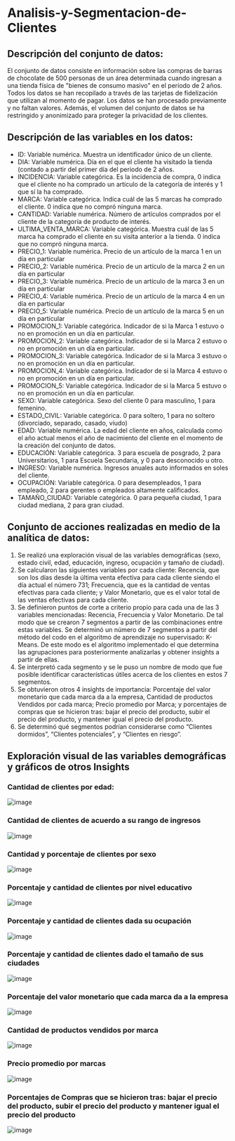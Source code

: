 # Analisis-y-Segmentacion-de-Clientes

## Descripción del conjunto de datos: 
El conjunto de datos consiste en información sobre las compras de barras de chocolate de 500 personas de un área determinada cuando ingresan a una tienda física de "bienes de consumo masivo" en el período de 2 años. Todos los datos se han recopilado a través de las tarjetas de fidelización que utilizan al momento de pagar. Los datos se han procesado previamente y no faltan valores. Además, el volumen del conjunto de datos se ha restringido y anonimizado para proteger la privacidad de los clientes.

## Descripción de las variables en los datos: 
-	ID: Variable numérica. Muestra un identificador único de un cliente.
-	DIA: Variable numérica. Día en el que el cliente ha visitado la tienda (contado a partir del primer día del periodo de 2 años.
-	INCIDENCIA: Variable categórica. Es la incidencia de compra, 0 indica que el cliente no ha comprado un artículo de la categoría de interés y 1 que sí la ha comprado.
-	MARCA: Variable categórica. Indica cuál de las 5 marcas ha comprado el cliente. 0 indica que no compró ninguna marca.
-	CANTIDAD: Variable numérica. Número de artículos comprados por el cliente de la categoría de producto de interés.
-	ULTIMA_VENTA_MARCA: Variable categórica. Muestra cuál de las 5 marca ha comprado el cliente en su visita anterior a la tienda. 0 indica que no compró ninguna marca. 
-	PRECIO_1: Variable numérica. Precio de un artículo de la marca 1 en un día en particular
-	PRECIO_2: Variable numérica. Precio de un artículo de la marca 2 en un día en particular
-	PRECIO_3: Variable numérica. Precio de un artículo de la marca 3 en un día en particular
-	PRECIO_4: Variable numérica. Precio de un artículo de la marca 4 en un día en particular
-	PRECIO_5: Variable numérica. Precio de un artículo de la marca 5 en un día en particular
-	PROMOCION_1: Variable categórica. Indicador de si la Marca 1 estuvo o no en promoción en un día en particular.
-	PROMOCION_2: Variable categórica. Indicador de si la Marca 2 estuvo o no en promoción en un día en particular.
-	PROMOCION_3: Variable categórica. Indicador de si la Marca 3 estuvo o no en promoción en un día en particular.
-	PROMOCION_4: Variable categórica. Indicador de si la Marca 4 estuvo o no en promoción en un día en particular.
-	PROMOCION_5: Variable categórica. Indicador de si la Marca 5 estuvo o no en promoción en un día en particular.
-	SEXO: Variable categórica. Sexo del cliente 0 para masculino, 1 para femenino.
-	ESTADO_CIVIL: Variable categórica. 0 para soltero, 1 para no soltero (divorciado, separado, casado, viudo)
-	EDAD: Variable numérica. La edad del cliente en años, calculada como el año actual menos el año de nacimiento del cliente en el momento de la creación del conjunto de datos.
-	EDUCACIÓN: Variable categórica. 3 para escuela de posgrado, 2 para Universitarios, 1 para Escuela Secundaria, y 0 para desconocido u otro.
-	INGRESO: Variable numérica. Ingresos anuales auto informados en soles del cliente.
-	OCUPACIÓN: Variable categórica. 0 para desempleados, 1 para empleado, 2 para gerentes o empleados altamente calificados.
-	TAMAÑO_CIUDAD: Variable categórica. 0 para pequeña ciudad, 1 para ciudad mediana, 2 para gran ciudad.
  
## Conjunto de acciones realizadas en medio de la analítica de datos:
1.	Se realizó una exploración visual de las variables demográficas (sexo, estado civil, edad, educación, ingreso, ocupación y tamaño de ciudad).
2.	Se calcularon las siguientes variables por cada cliente: Recencia, que son los días desde la última venta efectiva para cada cliente siendo el día actual el número 731; Frecuencia, que es la cantidad de ventas efectivas para cada cliente; y Valor Monetario, que es el valor total de las ventas efectivas para cada cliente.
3.	Se definieron puntos de corte a criterio propio para cada una de las 3 variables mencionadas: Recencia, Frecuencia y Valor Monetario. De tal modo que se crearon 7 segmentos a partir de las combinaciones entre estas variables. Se determinó un número de 7 segmentos a partir del método del codo en el algoritmo de aprendizaje no supervisado: K-Means. De este modo es el algoritmo implementado el que determina las agrupaciones para posteriormente analizarlas y obtener insights a partir de ellas.
4.	Se interpretó cada segmento y se le puso un nombre de modo que fue posible identificar características útiles acerca de los clientes en estos 7 segmentos.
5.	Se obtuvieron otros 4 insights de importancia: Porcentaje del valor monetario que cada marca da a la empresa, Cantidad de productos Vendidos por cada marca; Precio promedio por Marca; y porcentajes de compras que se hicieron tras: bajar el precio del producto, subir el precio del producto, y mantener igual el precio del producto. 
6.	Se determinó qué segmentos podrían considerarse como “Clientes dormidos”, “Clientes potenciales”, y “Clientes en riesgo”.

## Exploración visual de las variables demográficas y gráficos de otros Insights

### Cantidad de clientes por edad:
![image](https://github.com/DanielAndres1116/An-lisis-y-Segmentaci-n-de-Clientes/assets/43154438/57ffaf8b-37da-428d-8335-17b1916f332b)

### Cantidad de clientes de acuerdo a su rango de ingresos
![image](https://github.com/DanielAndres1116/An-lisis-y-Segmentaci-n-de-Clientes/assets/43154438/e5505d18-2380-4a40-936b-c24207b98a72)

### Cantidad y porcentaje de clientes por sexo
![image](https://github.com/DanielAndres1116/An-lisis-y-Segmentaci-n-de-Clientes/assets/43154438/6390d21c-e7c3-486b-b5d4-beb780a7e5d7)

### Porcentaje y cantidad de clientes por nivel educativo
![image](https://github.com/DanielAndres1116/An-lisis-y-Segmentaci-n-de-Clientes/assets/43154438/7d7f9c7d-1c00-4bd3-9ad0-fe12b809a8bc)

### Porcentaje y cantidad de clientes dada su ocupación
![image](https://github.com/DanielAndres1116/An-lisis-y-Segmentaci-n-de-Clientes/assets/43154438/f0831c91-190d-4caf-b5a5-94f3d15ef667)

### Porcentaje y cantidad de clientes dado el tamaño de sus ciudades
![image](https://github.com/DanielAndres1116/An-lisis-y-Segmentaci-n-de-Clientes/assets/43154438/c11a8ace-12b6-4dbb-843f-bd7cb9554914)

### Porcentaje del valor monetario que cada marca da a la empresa
![image](https://github.com/DanielAndres1116/An-lisis-y-Segmentaci-n-de-Clientes/assets/43154438/19777dba-2145-484a-8f29-d2db4f2c408a)

### Cantidad de productos vendidos por marca
![image](https://github.com/DanielAndres1116/An-lisis-y-Segmentaci-n-de-Clientes/assets/43154438/11ba9a2b-b413-4139-a835-78491bf73d0a)

### Precio promedio por marcas
![image](https://github.com/DanielAndres1116/An-lisis-y-Segmentaci-n-de-Clientes/assets/43154438/ba8085fe-17bb-495b-8865-913f44466ceb)

### Porcentajes de Compras que se hicieron tras: bajar el precio del producto, subir el precio del producto y mantener igual el precio del producto
![image](https://github.com/DanielAndres1116/An-lisis-y-Segmentaci-n-de-Clientes/assets/43154438/b4049b2d-8d35-4cc2-bd90-497661c53b67)



